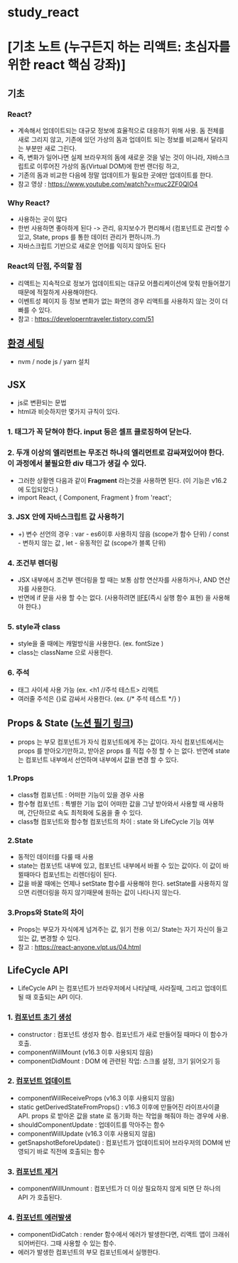 # study_react

# [기초 노트 (누구든지 하는 리액트: 초심자를 위한 react 핵심 강좌)]
## 기초

### React?
- 계속해서 업데이트되는 대규모 정보에 효율적으로 대응하기 위해 사용. 돔 전체를 새로 그리지 않고, 기존에 있던 가상의 돔과 업데이트 되는 정보를 비교해서 달라지는 부분만 새로 그린다.
- 즉, 변화가 일어나면 실제 브라우저의 돔에 새로운 것을 넣는 것이 아니라, 자바스크립트로 이루어진 가상의 돔(Virtual DOM)에 한번 랜더링 하고,
- 기존의 돔과 비교한 다음에 정말 업데이트가 필요한 곳에만 업데이트를 한다.
- 참고 영상 : https://www.youtube.com/watch?v=muc2ZF0QIO4

### Why React?
- 사용하는 곳이 많다
- 한번 사용하면 좋아하게 된다 -> 관리, 유지보수가 편리해서 (컴포넌트로 관리할 수 있고, State, props 를 통한 데이터 관리가 편하니까..?)
- 자바스크립트 기반으로 새로운 언어를 익히지 않아도 된다

### React의 단점, 주의할 점
- 리액트는 지속적으로 정보가 업데이트되는 대규모 어플리케이션에 맞춰 만들어졌기 때문에 적절하게 사용해야한다.
- 이벤트성 페이지 등 정보 변화가 없는 화면의 경우 리액트를 사용하지 않는 것이 더 빠를 수 있다.
- 참고 : https://developerntraveler.tistory.com/51

## <a href="https://www.notion.so/831833dae2a848a080b030547e15e901?showMoveTo=true" target="_blank">환경 세팅</a>
- nvm / node js / yarn 설치

## JSX
- js로 변환되는 문법
- html과 비슷하지만 몇가지 규칙이 있다.
### 1. 태그가 꼭 닫혀야 한다. input 등은 셀프 클로징하여 닫는다. 

### 2. 두개 이상의 엘리먼트는 무조건 하나의 엘리먼트로 감싸져있어야 한다. 이 과정에서 불필요한 div 태그가 생길 수 있다. 
- 그러한 상황엔 다음과 같이 <strong>Fragment</strong> 라는것을 사용하면 된다. (이 기능은 v16.2 에 도입되었다.)
- import React, { Component, Fragment } from 'react';

### 3. JSX 안에 자바스크립트 값 사용하기
- +) 변수 선언의 경우 : var - es6이후 사용하지 않음 (scope가 함수 단위) / const - 변하지 않는 값 , let - 유동적인 값 (scope가 블록 단위)

### 4. 조건부 렌더링
- JSX 내부에서 조건부 렌더링을 할 때는 보통 삼항 연산자를 사용하거나, AND 연산자를 사용한다.
- 반면에 if 문을 사용 할 수는 없다. (사용하려면 <a href="https://developer.mozilla.org/ko/docs/Glossary/IIFE" target="_blank">IIFE</a>(즉시 실행 함수 표현) 을 사용해야 한다.)

### 5. style과 class
- style을 줄 때에는 캐멀방식을 사용한다. (ex. fontSize )
- class는 className 으로 사용한다.

### 6. 주석
- 태그 사이세 사용 가능 (ex. <h1 //주석 테스트> 리액트 </h1>
- 여러줄 주석은 {}로 감싸서 사용한다. (ex. {/* 주석 테스트 */} )

## Props & State (<a href="https://www.notion.so/Props-79fa90e46d7a435d8a98cc322f9f5e99" target="_blank">노션 필기 링크</a>)
- props 는 부모 컴포넌트가 자식 컴포넌트에게 주는 값이다. 자식 컴포넌트에서는 props 를 받아오기만하고, 받아온 props 를 직접 수정 할 수 는 없다.
반면에 state 는 컴포넌트 내부에서 선언하며 내부에서 값을 변경 할 수 있다.
### 1.Props
- class형 컴포넌트 : 어떠한 기능이 있을 경우 사용
- 함수형 컴포넌트 : 특별한 기능 없이 어떠한 값을 그냥 받아와서 사용할 때 사용하며, 간단하므로 속도 최적화에 도움을 줄 수 있다.
- class형 컴포넌트와 함수형 컴포넌트의 차이 : state 와 LifeCycle 기능 여부

### 2.State
- 동적인 데이터를 다룰 때 사용
- state는 컴포넌트 내부에 있고, 컴포넌트 내부에서 바뀔 수 있는 값이다. 이 값이 바뀔때마다 컴포넌트는 리렌더링이 된다.
- 값을 바꿀 때에는 언제나 setState 함수를 사용해야 한다. setState를 사용하지 않으면 리렌더링을 하지 않기때문에 원하는 값이 나타나지 않는다.

### 3.Props와 State의 차이
- Props는 부모가 자식에게 넘겨주는 값, 읽기 전용 이고/ State는 자기 자신이 들고있는 값, 변경할 수 있다.
- 참고 : https://react-anyone.vlpt.us/04.html

## LifeCycle API
- LifeCycle API 는 컴포넌트가 브라우저에서 나타날때, 사라질때, 그리고 업데이트 될 때 호출되는 API 이다.

### 1. <a href="https://www.notion.so/958c0d1c2a004b139bad5d475a2cf01a" target="_blank">컴포넌트 초기 생성</a>
- constructor : 컴포넌트 생성자 함수. 컴포넌트가 새로 만들어질 때마다 이 함수가 호출.
- componentWillMount (v16.3 이후 사용되지 않음)
- componentDidMount : DOM 에 관련된 작업: 스크롤 설정, 크기 읽어오기 등

### 2. <a href="https://www.notion.so/6f4e4c34a1f84ccc87a702549112b578" target="_blank">컴포넌트 업데이트</a>
- componentWillReceiveProps (v16.3 이후 사용되지 않음)
- static getDerivedStateFromProps() : v16.3 이후에 만들어진 라이프사이클 API.  props 로 받아온 값을 state 로 동기화 하는 작업을 해줘야 하는 경우에 사용.
- shouldComponentUpdate : 업데이트를 막아주는 함수
- componentWillUpdate (v16.3 이후 사용되지 않음)
- getSnapshotBeforeUpdate() : 컴포넌트가 업데이트되어 브라우저의 DOM에 반영되기 바로 직전에 호출되는 함수


### 3.  <a href="https://www.notion.so/d226b8c8f6754a509121611cd450e79a" target="_blank">컴포넌트 제거</a>
- componentWillUnmount : 컴포넌트가 더 이상 필요하지 않게 되면 단 하나의 API 가 호출된다.

### 4. <a href="https://www.notion.so/7311965e29bd45ada7c39eb1f0321c18" target="_blank">컴포넌트 에러발생</a>
- componentDidCatch : render 함수에서 에러가 발생한다면, 리액트 앱이 크래쉬 되어버린다. 그때 사용할 수 있는 함수.
- 에러가 발생한 컴포넌트의 부모 컴포넌트에서 실행한다.
